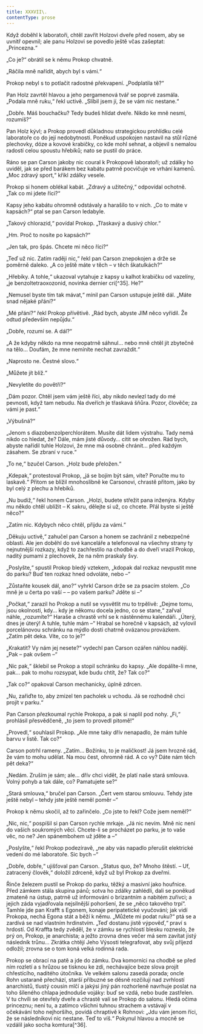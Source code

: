 ```yaml
---
title: XXXVII\.
contentType: prose
---
```


<section>

Když doběhl k laboratoři, chtěl zavřít Holzovi dveře před nosem, aby se uvnitř opevnil; ale panu Holzovi se povedlo ještě včas zašeptat: „Princezna.“

„Co je?“ obrátil se k němu Prokop chvatně.

„Ráčila mně nařídit, abych byl s vámi.“

Prokop nebyl s to potlačit radostné překvapení. „Podplatila tě?“

Pan Holz zavrtěl hlavou a jeho pergamenová tvář se poprvé zasmála. „Podala mně ruku,“ řekl uctivě. „Slíbil jsem jí, že se vám nic nestane.“

„Dobře. Máš bouchačku? Tedy budeš hlídat dveře. Nikdo ke mně nesmí, rozumíš?“

Pan Holz kývl; a Prokop provedl důkladnou strategickou prohlídku celé laboratoře co do její nedobytnosti. Poněkud uspokojen nastavil na stůl různé plechovky, dóze a kovové krabičky, co kde mohl sehnat, a objevil s nemalou radostí celou spoustu hřebíků; nato se pustil do práce.

Ráno se pan Carson jakoby nic coural k Prokopově laboratoři; už zdálky ho uviděl, jak se před barákem bez kabátu patrně pocvičuje ve vrhání kamenů. „Moc zdravý sport,“ křikl zdálky vesele.

Prokop si honem oblékal kabát. „Zdravý a užitečný,“ odpovídal ochotně. „Tak co mi jdete říci?“

Kapsy jeho kabátu ohromně odstávaly a harašilo to v nich. „Co to máte v kapsách?“ ptal se pan Carson ledabyle.

„Takový chlorazid,“ povídal Prokop. „Třaskavý a dusivý chlor.“

„Hm. Proč to nosíte po kapsách?“

„Jen tak, pro špás. Chcete mi něco říci?“

„Teď už nic. Zatím raději nic,“ řekl pan Carson znepokojen a drže se poměrně daleko. „A co ještě máte v těch – v těch škatulkách?“

„Hřebíky. A tohle,“ ukazoval vytahuje z kapsy u kalhot krabičku od vazelíny, „je benzoltetraoxozonid, novinka dernier cri[^35]. He?“

„Nemusel byste tím tak mávat,“ mínil pan Carson ustupuje ještě dál. „Máte snad nějaké přání?“

„Mé přání?“ řekl Prokop přívětivě. „Rád bych, abyste JIM něco vyřídil. Že odtud především nepůjdu.“

„Dobře, rozumí se. A dál?“

„A že kdyby někdo na mne neopatrně sáhnul… nebo mně chtěl jít zbytečně na tělo… Doufám, že mne nemíníte nechat zavraždit.“

„Naprosto ne. Čestné slovo.“

„Můžete jít blíž.“

„Nevyletíte do povětří?“

„Dám pozor. Chtěl jsem vám ještě říci, aby nikdo nevlezl tady do mé pevnosti, když tam nebudu. Na dveřích je třaskavá šňůra. Pozor, člověče; za vámi je past.“

„Výbušná?“

„Jenom s diazobenzolperchlorátem. Musíte dát lidem výstrahu. Tady nemá nikdo co hledat, že? Dále, mám jisté důvody… cítit se ohrožen. Rád bych, abyste nařídil tuhle Holzovi, že mne má osobně chránit… před každým zásahem. Se zbraní v ruce.“

„To ne,“ bzučel Carson. „Holz bude přeložen.“

„Kdepak,“ protestoval Prokop, „já se bojím být sám, víte? Poručte mu to laskavě.“ Přitom se blížil mnohoslibně ke Carsonovi, chrastě přitom, jako by byl celý z plechu a hřebíků.

„Nu budiž,“ řekl honem Carson. „Holzi, budete střežit pana inženýra. Kdyby mu někdo chtěl ublížit – K sakru, dělejte si už, co chcete. Přál byste si ještě něco?“

„Zatím nic. Kdybych něco chtěl, přijdu za vámi.“

„Děkuju uctivě,“ zahučel pan Carson a honem se zachránil z nebezpečné oblasti. Ale jen doběhl do své kanceláře a telefonoval na všechny strany ty nejnutnější rozkazy, když to zachřestilo na chodbě a do dveří vrazil Prokop, naditý pumami z plechovek, že na něm praskaly švy.

„Poslyšte,“ spustil Prokop bledý vztekem, „kdopak dal rozkaz nevpustit mne do parku? Buď ten rozkaz hned odvoláte, nebo –“

„Zůstaňte kousek dál, ano?“ vyhrkl Carson drže se za psacím stolem. „Co mně je u čerta po vaší – – po vašem parku? Jděte si –“

„Počkat,“ zarazil ho Prokop a nutil se vysvětlit mu to trpělivě: „Dejme tomu, jsou okolnosti, kdy… kdy je někomu docela jedno, co se stane,“ zařval náhle, „rozumíte?“ Haraše a chrastě vrhl se k nástěnnému kalendáři. „Úterý, dnes je úterý! A tuhle, tuhle mám –“ Hrabal se horečně v kapsách, až vylovil porcelánovou schránku na mýdlo dosti chatrně ovázanou provázkem. „Zatím pět deka. Víte, co to je?“

„Krakatit? Vy nám jej nesete?“ vydechl pan Carson ozářen náhlou nadějí. „Pak – pak ovšem –“

„Nic pak,“ šklebil se Prokop a stopil schránku do kapsy. „Ale dopálíte-li mne, pak… pak to mohu rozsypat, kde budu chtít, že? Tak co?“

„Tak co?“ opakoval Carson mechanicky, úplně zdrcen.

„Nu, zařiďte to, aby zmizel ten pacholek u vchodu. Já se rozhodně chci projít v parku.“

Pan Carson přezkoumal rychle Prokopa, a pak si naplil pod nohy. „Fi,“ prohlásil přesvědčeně, „to jsem to provedl pitomě!“

„Provedl,“ souhlasil Prokop. „Ale mne taky dřív nenapadlo, že mám tuhle barvu v listě. Tak co?“

Carson potrhl rameny. „Zatím… Božínku, to je maličkost! Já jsem hrozně rád, že vám to mohu udělat. Na mou čest, ohromně rád. A co vy? Dáte nám těch pět deka?“

„Nedám. Zruším je sám; ale… dřív chci vidět, že platí naše stará smlouva. Volný pohyb a tak dále, co? Pamatujete se?“

„Stará smlouva,“ bručel pan Carson. „Čert vem starou smlouvu. Tehdy jste ještě nebyl – tehdy jste ještě neměl poměr –“

Prokop k němu skočil, až to zařinčelo. „Co jste to řekl? Cože jsem neměl?“

„Nic, nic,“ pospíšil si pan Carson rychle mrkaje. „Já nic nevím. Mně nic není do vašich soukromých věcí. Chcete-li se procházet po parku, je to vaše věc, no ne? Jen spánembohem už jděte a –“

„Poslyšte,“ řekl Prokop podezíravě, „ne aby vás napadlo přerušit elektrické vedení do mé laboratoře. Sic bych –“

„Dobře, dobře,“ ujišťoval pan Carson. „Status quo, že? Mnoho štěstí. – Uf, zatracený člověk,“ doložil zdrceně, když už byl Prokop za dveřmi.

Řinče železem pustil se Prokop do parku, těžký a masivní jako houfnice. Před zámkem stála skupina pánů; sotva ho zdálky zahlédli, dali se poněkud zmateně na ústup, patrně už informováni o brizantním a nabitém zuřivci; a jejich záda vyjadřovala nejsilnější pohoršení, že se „něco takového trpí“. Tamhle jde pan Krafft s Egonem, konaje peripatetické vyučování; jak vidí Prokopa, nechá Egona stát a běží k němu. „Můžete mi podat ruku?“ ptá se a zardívá se nad vlastním hrdinstvím. „Teď dostanu jistě výpověď,“ praví s hrdostí. Od Kraffta tedy zvěděl, že v zámku se rychlostí blesku rozneslo, že prý on, Prokop, je anarchista; a ježto zrovna dnes večer má sem zavítat jistý následník trůnu… Zkrátka chtějí Jeho Výsosti telegrafovat, aby svůj příjezd odložil; zrovna se o tom koná velká rodinná rada.

Prokop se obrací na patě a jde do zámku. Dva komorníci na chodbě se před ním rozletí a s hrůzou se tisknou ke zdi, nechávajíce beze slova projít chřestícího, naditého útočníka. Ve velkém salonu zasedá porada; oncle Rohn ustaraně přechází, starší příbuzné se děsně rozčilují nad zvrhlostí anarchistů, tlustý cousin mlčí a jakýsi jiný pán rozhorleně navrhuje poslat na toho šíleného chlapa jednoduše vojáky: buď se vzdá, nebo bude zastřelen. V tu chvíli se otevřely dveře a chrastě valí se Prokop do salonu. Hledá očima princeznu; není tu, a zatímco všichni tuhnou strachem a vstávají v očekávání toho nejhoršího, povídá chraptivě k Rohnovi: „Jdu vám jenom říci, že se následníkovi nic nestane. Teď to víš.“ Pokynul hlavou a mocně se vzdálil jako socha komtura[^36].

</section>
